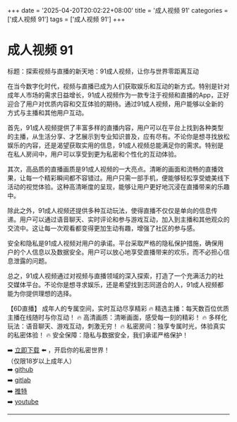 +++
date = '2025-04-20T20:02:22+08:00'
title = '成人视频 91'
categories = ['成人视频 91']
tags = ['成人视频 91']
+++

# 成人视频 91

标题：探索视频与直播的新天地：91成人视频，让你与世界零距离互动

在当今数字化时代，视频与直播已成为人们获取娱乐和互动的新方式。特别是针对成年人市场的需求日益增长，91成人视频作为一款专注于视频和直播的App，正好迎合了用户对优质内容和交互体验的期待。通过91成人视频，用户能够以全新的方式与主播和其他用户互动。

首先，91成人视频提供了丰富多样的直播内容，用户可以在平台上找到各种类型的主播，从生活分享、才艺展示到专业知识普及，应有尽有。不论你是想寻找放松娱乐的内容，还是渴望获取实用的信息，91成人视频总能满足你的需求。特别是在私人房间中，用户可以享受到更为私密和个性化的互动体验。

其次，高品质的直播画质是91成人视频的一大亮点。清晰的画面和流畅的直播效果，让每一个精彩瞬间都不容错过。用户只需一部手机，便能够轻松享受媲美线下活动的视觉体验。这种高清晰度的呈现，能够让用户更好地沉浸在直播带来的乐趣中。

除此之外，91成人视频还提供多种互动玩法，使得直播不仅仅是单向的信息传递。用户可以通过语音聊天、实时评论和参与游戏互动，加入到主播和其他观众的交流中。这让每一次观看都变得更加生动有趣，增强了社区的参与感。

安全和隐私是91成人视频对用户的承诺。平台采取严格的隐私保护措施，确保用户的个人信息以及数据安全。用户可以放心地享受直播带来的欢乐，而不必担心信息泄露的问题。

总之，91成人视频通过对视频与直播领域的深入探索，打造了一个充满活力的社交媒体平台。不论你是想寻求娱乐，还是希望找到志同道合的人，91成人视频都能为你提供理想的选择。

【6D直播】
成年人的专属空间，实时互动尽享精彩
🔥 精选主播：每天数百位优质主播在线随时与你互动！
🔥 高清画质：清晰画面，感受每一刻的精彩！
🔥 多样化玩法：语音聊天、游戏互动，刺激无穷！
🔥 私密房间：独享专属时光，体验真实的私密体验！
🔥 安全保障：隐私与数据安全，我们承诺严格保护！

➡️ [立即下载](https://down123.s3.ap-east-1.amazonaws.com/down/down.html?channelCode=blog) ⬅️ ，开启你的私密世界！  
（仅限18岁以上成年人）  
➡️ [github](https://aldult-live.github.io/)  
➡️ [gitlab](https://seo-09598d.gitlab.io/)  
➡️ [推特](https://x.com/wegame33)  
➡️ [youtube](https://www.youtube.com/@6Dlive)  

---
